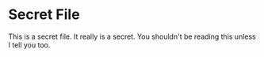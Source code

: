 # Secret File
This is a secret file. It really is a secret. You shouldn't be reading this unless I tell you too.
